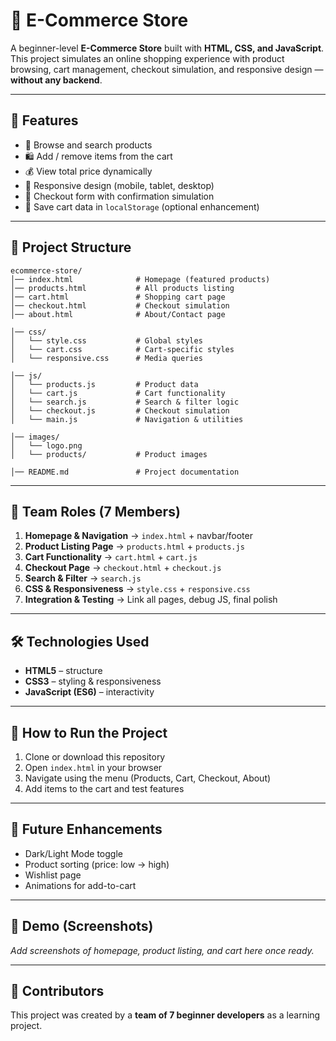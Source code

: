 # 🛒 E-Commerce Store

A beginner-level **E-Commerce Store** built with **HTML, CSS, and JavaScript**.  
This project simulates an online shopping experience with product browsing, cart management, checkout simulation, and responsive design — **without any backend**.  

---

## 🚀 Features
- 🔎 Browse and search products  
- 🛍️ Add / remove items from the cart  
- 💰 View total price dynamically  
- 📱 Responsive design (mobile, tablet, desktop)  
- 🧾 Checkout form with confirmation simulation  
- 💾 Save cart data in `localStorage` (optional enhancement)  

---

## 📂 Project Structure
```
ecommerce-store/
│── index.html              # Homepage (featured products)
│── products.html           # All products listing
│── cart.html               # Shopping cart page
│── checkout.html           # Checkout simulation
│── about.html              # About/Contact page

│── css/
│   └── style.css           # Global styles
│   └── cart.css            # Cart-specific styles
│   └── responsive.css      # Media queries

│── js/
│   └── products.js         # Product data
│   └── cart.js             # Cart functionality
│   └── search.js           # Search & filter logic
│   └── checkout.js         # Checkout simulation
│   └── main.js             # Navigation & utilities

│── images/
│   └── logo.png
│   └── products/           # Product images

│── README.md               # Project documentation
```

---

## 👥 Team Roles (7 Members)
1. **Homepage & Navigation** → `index.html` + navbar/footer  
2. **Product Listing Page** → `products.html` + `products.js`  
3. **Cart Functionality** → `cart.html` + `cart.js`  
4. **Checkout Page** → `checkout.html` + `checkout.js`  
5. **Search & Filter** → `search.js`  
6. **CSS & Responsiveness** → `style.css` + `responsive.css`  
7. **Integration & Testing** → Link all pages, debug JS, final polish  

---

## 🛠️ Technologies Used
- **HTML5** – structure  
- **CSS3** – styling & responsiveness  
- **JavaScript (ES6)** – interactivity  

---

## 📖 How to Run the Project
1. Clone or download this repository  
2. Open `index.html` in your browser  
3. Navigate using the menu (Products, Cart, Checkout, About)  
4. Add items to the cart and test features  

---

## 🌟 Future Enhancements
- Dark/Light Mode toggle  
- Product sorting (price: low → high)  
- Wishlist page  
- Animations for add-to-cart  

---

## 📸 Demo (Screenshots)
_Add screenshots of homepage, product listing, and cart here once ready._  

---

## 🙌 Contributors
This project was created by a **team of 7 beginner developers** as a learning project.  
